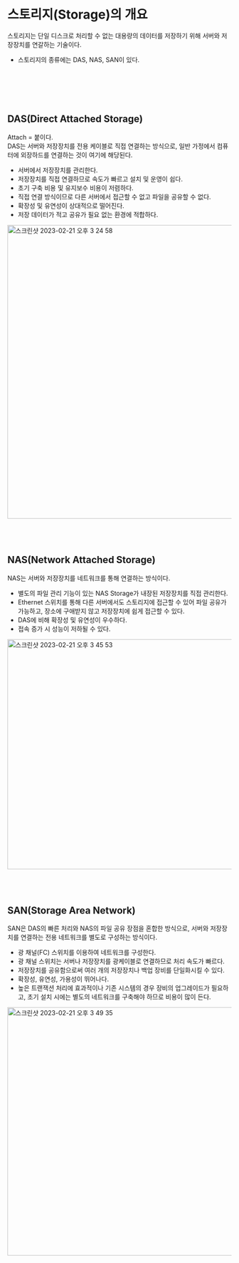 # 스토리지(Storage)의 개요
스토리지는 단일 디스크로 처리할 수 없는 대용량의 데이터를 저장하기 위해 서버와 저장장치를 연갈하는 기술이다.
- 스토리지의 종류에는 DAS, NAS, SAN이 있다.

<br>
<br>
<br>
<br>

## DAS(Direct Attached Storage)
Attach = 붙이다.   
DAS는 서버와 저장장치를 전용 케이블로 직접 연결하는 방식으로, 일반 가정에서 컴퓨터에 외장하드를 연결하는 것이 여기에 해당된다.
- 서버에서 저장장치를 관리한다.
- 저장장치를 직접 연결하므로 속도가 빠르고 설치 및 운영이 쉽다.
- 초기 구축 비용 및 유지보수 비용이 저렴하다.
- 직접 연결 방식이므로 다른 서버에서 접근할 수 없고 파일을 공유할 수 없다.
- 확장성 및 유연성이 상대적으로 떨어진다.
- 저장 데이터가 적고 공유가 필요 없는 환경에 적합하다.

<img width="660" alt="스크린샷 2023-02-21 오후 3 24 58" src="https://user-images.githubusercontent.com/125357376/220265265-bc840d80-2f2c-4939-8816-7f59ab394f62.png">

<br>
<br>
<br>
<br>

## NAS(Network Attached Storage)
NAS는 서버와 저장장치를 네트워크를 통해 연결하는 방식이다.
- 별도의 파일 관리 기능이 있는 NAS Storage가 내장된 저장장치를 직접 관리한다.
- Ethernet 스위치를 통해 다른 서버에서도 스토리지에 접근할 수 있어 파일 공유가 가능하고, 장소에 구애받지 않고 저장장치에 쉽게 접근할 수 있다.
- DAS에 비해 확장성 및 유연성이 우수하다.
- 접속 증가 시 성능이 저하될 수 있다.

<img width="517" alt="스크린샷 2023-02-21 오후 3 45 53" src="https://user-images.githubusercontent.com/125357376/220269847-984a86f0-c2cb-4aea-a7bc-4cfd216e2ad4.png">

<br>
<br>
<br>
<br>

## SAN(Storage Area Network)
SAN은 DAS의 빠른 처리와 NAS의 파일 공유 장점을 혼합한 방식으로, 서버와 저장장치를 연결하는 전용 네트워크를 별도로 구성하는 방식이다.
- 광 채널(FC) 스위치를 이용하여 네트워크를 구성한다.
- 광 채널 스위치는 서버나 저장장치를 광케이블로 연결하므로 처리 속도가 빠르다.
- 저장장치를 공유함으로써 여러 개의 저장장치나 백업 장비를 단일화시킬 수 있다.
- 확장성, 유연성, 가용성이 뛰어나다.
- 높은 트랜잭션 처리에 효과적이나 기존 시스템의 경우 장비의 업그레이드가 필요하고, 초기 설치 시에는 별도의 네트워크를 구축해야 하므로 비용이 많이 든다.

<img width="558" alt="스크린샷 2023-02-21 오후 3 49 35" src="https://user-images.githubusercontent.com/125357376/220268898-345d720c-7fe3-4ac7-9fd6-be1b7a9411e8.png">
